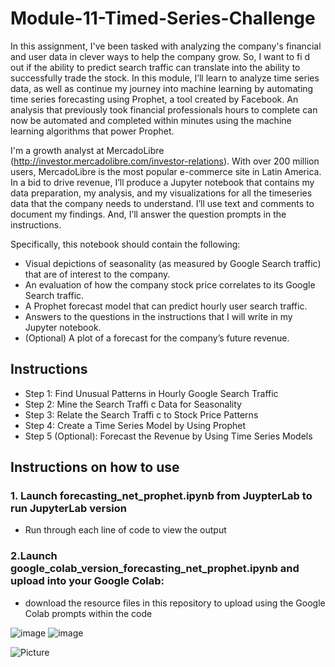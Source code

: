 # Module-11-Timed-Series-Challenge

In this assignment, I've been tasked with analyzing the company's financial and user data in clever ways to help the company grow. So, I want to fi d out if the ability to predict search traffic can translate into the ability to successfully trade the stock.
In this module, I’ll learn to analyze time series data, as well as continue my journey into machine learning by automating time series forecasting using Prophet, a tool created by Facebook. An analysis that previously took financial professionals hours to complete can now be automated and completed within minutes using the machine learning algorithms that power Prophet.

I'm a growth analyst at MercadoLibre (http://investor.mercadolibre.com/investor-relations). With over 200 million users, MercadoLibre is the most popular e-commerce site in Latin America.
In a bid to drive revenue, I’ll produce a Jupyter notebook that contains my data preparation, my analysis, and my visualizations for all the timeseries data that the company needs to understand. I’ll use text and comments to document my findings. And, I’ll answer the question prompts in the instructions. 

Specifically, this notebook should contain the following:
* Visual depictions of seasonality (as measured by Google Search traffic) that are of interest to the company.
* An evaluation of how the company stock price correlates to its Google Search traffic.
* A Prophet forecast model that can predict hourly user search traffic.
* Answers to the questions in the instructions that I will write in my Jupyter notebook.
* (Optional) A plot of a forecast for the company’s future revenue.

## Instructions

* Step 1: Find Unusual Patterns in Hourly Google Search Traffic
* Step 2: Mine the Search Traffi c Data for Seasonality
* Step 3: Relate the Search Traffi c to Stock Price Patterns
* Step 4: Create a Time Series Model by Using Prophet
* Step 5 (Optional): Forecast the Revenue by Using Time Series Models


## Instructions on how to use 

### 1. Launch forecasting_net_prophet.ipynb from JuypterLab to run JupyterLab version
* Run through each line of code to view the output
### 2.Launch google_colab_version_forecasting_net_prophet.ipynb and upload into your Google Colab:
* download the resource files in this repository to upload using the Google Colab prompts within the code
  
![image](https://github.com/Chrisdeleon91/Module-11-Timed-Series-Challenge/assets/22796940/2cb51607-d472-49af-ad63-49cfb3afb996)
![image](https://github.com/Chrisdeleon91/Module-11-Timed-Series-Challenge/assets/22796940/cb4eb320-ae68-41b4-9ca8-b9aa63c21756)






![Picture](https://www.columbia.edu/content/themes/custom/columbia/assets/img/cu-header.svg)


